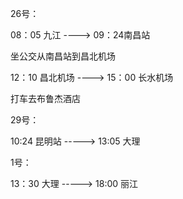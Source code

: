 26号： 

08：05	九江			----> 	09：24南昌站

坐公交从南昌站到昌北机场

12：10	昌北机场	----> 	15：00 长水机场

打车去布鲁杰酒店



29号： 

10:24 	昆明站		----->		13:05	大理



1号：

13：30 	大理			-----> 	18:00	丽江









